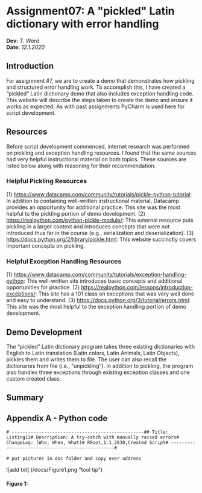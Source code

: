 # Assignment07:  A "pickled" Latin dictionary with error handling
**Dev:** *T. Ward*   
**Date:** *12.1.2020*

## Introduction 
For assignment #7, we are to create a demo that demonstrates how pickling and structured error handling work.  To accomplish this, I have created a “pickled” Latin dictionary demo that also includes exception handling code.  This website will describe the steps taken to create the demo and ensure it works as expected.  As with past assignments PyCharm is used here for script development.

## Resources
Before script development commenced, internet research was performed on pickling and exception handling resources.   I found that the same sources had very helpful instructional material on both topics.  These sources are listed below along with reasoning for their recommendation: 

### Helpful Pickling Resources
(1) https://www.datacamp.com/community/tutorials/pickle-python-tutorial: In addition to containing well-written instructional material, Datacamp provides an opportunity for additional practice.  This site was the most helpful to the pickling portion of demo development.
(2) https://realpython.com/python-pickle-module/: This external resource puts pickling in a larger context and introduces concepts that were not introduced thus far in the course (e.g., serialization and deserialization).
(3) https://docs.python.org/2/library/pickle.html: This website succinctly covers important concepts on pickling.

### Helpful Exception Handling Resources
(1) https://www.datacamp.com/community/tutorials/exception-handling-python: This well-written site introduces basic concepts and additional opportunities for practice.
(2) https://realpython.com/lessons/introduction-exceptions/: This site has a 101 class on exceptions that was very well done and easy to understand.
(3) https://docs.python.org/3/tutorial/errors.html: This site was the most helpful to the exception handling portion of demo development. 

## Demo Development
The “pickled” Latin dictionary program takes three existing dictionaries with English to Latin translation (Latin colors, Latin Animals, Latin Objects), pickles them and writes them to file.  The user can also recall the dictionaries from file (i.e., “unpickling”).  In addition to pickling, the program also handles three exceptions through existing exception classes and one custom created class. 

## Summary

## Appendix A - Python code


```
# -------------------------------------------------## Title: Listing13# Description: A try-catch with manually raised errors# ChangeLog: (Who, When, What)# RRoot,1.1.2030,Created Script# -------------------------------------------------#

# put pictures in doc folder and copy over address

```

![add txt] (/docs/Figure1.png "tool tip")
#### Figure 1: 
